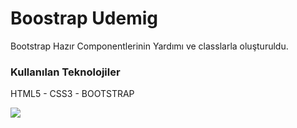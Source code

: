 <h1> Boostrap Udemig </h1>

<p> Bootstrap Hazır Componentlerinin Yardımı ve classlarla oluşturuldu.</p>

<h3>Kullanılan Teknolojiler</h3>

<p>HTML5 - CSS3 - BOOTSTRAP</p>

<img src="/images/onizleme.gif">
